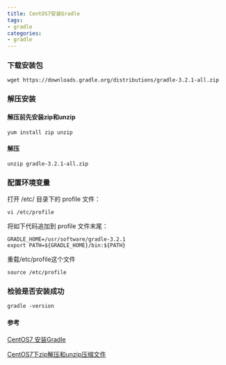 ```yaml
---
title: CentOS7安装Gradle
tags:
- gradle
categories:
- gradle
---
```

### 下载安装包
```
wget https://downloads.gradle.org/distributions/gradle-3.2.1-all.zip

```
### 解压安装
#### 解压前先安装zip和unzip
```
yum install zip unzip
```
#### 解压
```
unzip gradle-3.2.1-all.zip
```
### 配置环境变量
打开 /etc/ 目录下的 profile 文件：
```
vi /etc/profile
```
将如下代码追加到 profile 文件末尾：
```
GRADLE_HOME=/usr/software/gradle-3.2.1
export PATH=${GRADLE_HOME}/bin:${PATH}
```
重载/etc/profile这个文件
```
source /etc/profile
```
### 检验是否安装成功
```
gradle -version 
```

#### 参考
[CentOS7 安装Gradle
](https://blog.csdn.net/jeikerxiao/article/details/72235411)

[CentOS7下zip解压和unzip压缩文件](https://www.cnblogs.com/zhi-leaf/p/6002303.html)